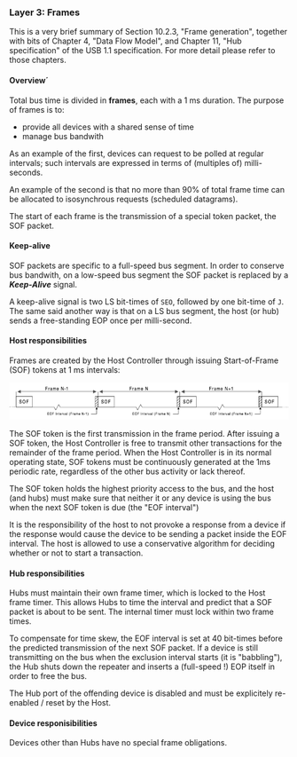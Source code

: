 ### Layer 3: Frames

This is a very brief summary of Section 10.2.3, "Frame generation", together with bits of Chapter 4, "Data Flow Model", and Chapter 11, "Hub specification" of the USB 1.1 specification. For more detail please refer to those chapters.

#### Overview´

Total bus time is divided in **frames**, each with a 1 ms duration. The purpose of frames is to:

* provide all devices with a shared sense of time
* manage bus bandwith

As an example of the first, devices can request to be polled at regular intervals; such intervals are expressed in terms of (multiples of) milli-seconds.

An example of the second is that no more than 90% of total frame time can be allocated to isosynchrous requests (scheduled datagrams).

The start of each frame is the transmission of a special token packet, the SOF packet.

#### Keep-alive

SOF packets are specific to a full-speed bus segment. In order to conserve bus bandwith, on a low-speed bus segment the SOF packet is replaced by a ***Keep-Alive*** signal.

A keep-alive signal is two LS bit-times of `SEO`, followed by one bit-time of `J`. The same said another way is that on a LS bus segment, the host (or hub) sends a free-standing EOP once per milli-second.

#### Host responsibilities

Frames are created by the Host Controller through issuing Start-of-Frame (SOF) tokens at 1 ms intervals:

![](img/frame.png)

The SOF token is the first transmission in the frame period. After issuing a SOF token, the Host Controller is free to transmit other transactions for the remainder of the frame period. When the Host Controller is in its normal operating state, SOF tokens must be continuously generated at the 1ms periodic rate, regardless of the other bus activity or lack thereof.

The SOF token holds the highest priority access to the bus, and the host (and hubs) must make sure that neither it or any device is using the bus when the next SOF token is due (the "EOF interval")

It is the responsibility of the host to not provoke a response from a device if the response would cause the device to be sending a packet inside the EOF interval. The host is allowed to use a conservative algorithm for deciding whether or not to start a transaction.
 
#### Hub responsibilities

Hubs must maintain their own frame timer, which is locked to the Host frame timer. This allows Hubs to time the interval and predict that a SOF packet is about to be sent. The internal timer must lock within two frame times.

To compensate for time skew, the EOF interval is set at 40 bit-times before the predicted transmission of the next SOF packet. If a device is still transmitting on the bus when the exclusion interval starts (it is "babbling"), the Hub shuts down the repeater and inserts a (full-speed !) EOP itself in order to free the bus.

The Hub port of the offending device is disabled and must be explicitely re-enabled / reset by the Host.

#### Device responisibilities

Devices other than Hubs have no special frame obligations.
